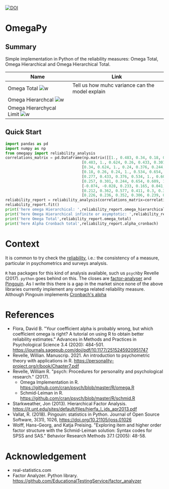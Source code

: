 [![DOI](https://zenodo.org/badge/445846537.svg)](https://zenodo.org/badge/latestdoi/445846537)


# OmegaPy
## Summary
Simple implementation in Python of the reliability measures: Omega Total,
Omega Hierarchical and Omega Hierarchical Total.

| Name                                                                                  | Link                                                                                                                                                                | 
|---------------------------------------------------------------------------------------|---------------------------------------------------------------------------------------------------------------------------------------------------------------------|
| Omega Total    ![w](https://latex.codecogs.com/svg.latex?\omega_{t})                  | Tell us how muhc variance can the model explain                                                                                                                     |
| Omega Hierarchcal  ![w](https://latex.codecogs.com/svg.latex?\omega_{h})              ||
| Omega Hierarchycal Limit ![w](https://latex.codecogs.com/svg.latex?\omega_{h_{\infty}}) | |

## Quick Start
```python
import pandas as pd
import numpy as np
from omegapy import reliability_analysis
correlations_matrix = pd.DataFrame(np.matrix([[1., 0.483, 0.34, 0.18, 0.277, 0.257, -0.074, 0.212, 0.226],\
                                  [0.483, 1., 0.624, 0.26, 0.433, 0.301, -0.028, 0.362, 0.236],\
                                  [0.34, 0.624, 1., 0.24, 0.376, 0.244, 0.233, 0.577, 0.352],\
                                  [0.18, 0.26, 0.24, 1., 0.534, 0.654, 0.165, 0.411, 0.306],\
                                  [0.277, 0.433, 0.376, 0.534, 1., 0.609, 0.041, 0.3, 0.239],\
                                  [0.257, 0.301, 0.244, 0.654, 0.609, 1., 0.133, 0.399, 0.32],\
                                  [-0.074, -0.028, 0.233, 0.165, 0.041, 0.133, 1., 0.346, 0.206],\
                                  [0.212, 0.362, 0.577, 0.411, 0.3, 0.399, 0.346, 1., 0.457],\
                                  [0.226, 0.236, 0.352, 0.306, 0.239, 0.32, 0.206, 0.457, 1.]]))
reliability_report = reliability_analysis(correlations_matrix=correlations_matrix)
reliability_report.fit()
print('here omega Hierarchical: ',reliability_report.omega_hierarchical)
print('here Omega Hierarchical infinite or asymptotic: ',reliability_report.omega_hierarchical_asymptotic)
print('here Omega Total',reliability_report.omega_total)
print('here Alpha Cronbach total',reliability_report.alpha_cronbach)
```

# Context
It is common to try check the [reliability](https://en.wikipedia.org/wiki/Reliability_(statistics)), i.e.: the consistency of 
a measure, particular in psychometrics and surveys analysis. 

 `R` has packages for this kind of analysis available, such us `psych`by Revelle (2017). `python` goes behind on this.
The closes are [factor-analyser](https://github.com/EducationalTestingService/factor_analyzer) and [Pingouin](https://pingouin-stats.org/index.html).
As I write this there is a gap in the market since none of the above libraries currently implement any 
 omega related reliability measure. Although Pingouin implements [Cronbach's alpha](https://en.wikipedia.org/wiki/Cronbach%27s_alpha)

# References
* Flora, David B. "Your coefficient alpha is probably wrong, but which coefficient omega is right? A tutorial on using R to obtain better reliability estimates." Advances in Methods and Practices in Psychological Science 3.4 (2020): 484-501. https://journals.sagepub.com/doi/pdf/10.1177/2515245920951747 
* Revelle, Willian. Manuscrip. 2021. An introduction to psychometric theory with applications in R.
https://personality-project.org/r/book/Chapter7.pdf 
* Revelle, William R. "psych: Procedures for personality and psychological research." (2017). 
    * Omega Implementation in R. https://github.com/cran/psych/blob/master/R/omega.R
    * Schmid-Leiman in R. https://github.com/cran/psych/blob/master/R/schmid.R 
* Starkweather, Jon (2013). Hierarchical Factor Analysis. https://it.unt.edu/sites/default/files/hierfa_l_jds_apr2013.pdf
* Vallat, R. (2018). Pingouin: statistics in Python. Journal of Open Source Software, 3(31), 1026, https://doi.org/10.21105/joss.01026
* Wolff, Hans-Georg, and Katja Preising. "Exploring item and higher order factor structure with the Schmid-Leiman solution: Syntax codes for SPSS and SAS." Behavior Research Methods 37.1 (2005): 48-58.

# Acknowledgement
* real-statistics.com
* Factor Analyzer. Python library. https://github.com/EducationalTestingService/factor_analyzer 
